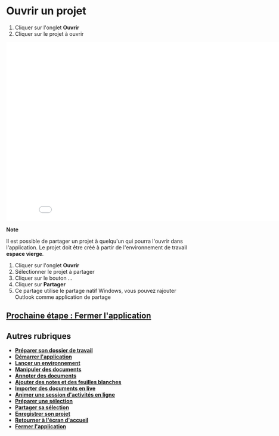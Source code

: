 # Ouvrir un projet

1. Cliquer sur l'onglet **Ouvrir**
2. Cliquer sur le projet à ouvrir

<iframe width="864" height="480" src="./media/open-project.mp4" frameborder="0" allow="accelerometer; autoplay; clipboard-write; encrypted-media; gyroscope; picture-in-picture" allowfullscreen></iframe>

**Note**

Il est possible de partager un projet à quelqu'un qui pourra l'ouvrir dans l'application. Le projet doit être créé à partir de l'environnement de travail **espace vierge**.

1. Cliquer sur l'onglet **Ouvrir**
2. Sélectionner le projet à partager
3. Cliquer sur le bouton *...*
4. Cliquer sur **Partager**
5. Ce partage utilise le partage natif Windows, vous pouvez rajouter Outlook comme application de partage

## [Prochaine étape : Fermer l'application](./close-app.md)


## Autres rubriques
* [**Préparer son dossier de travail**](./prepare-content.md)
* [**Démarrer l'application**](./start-app.md)
* [**Lancer un environnement**](./new-universe.md)
* [**Manipuler des documents**](./manipulate-doc.md)
* [**Annoter des documents**](./annotate.md)
* [**Ajouter des notes et des feuilles blanches**](./add-notes.md)
* [**Importer des documents en live**](./import-docs.md)
* [**Animer une session d'activités en ligne**](./companion.md)
* [**Préparer une sélection**](./prepare-selection.md)
* [**Partager sa sélection**](./share-selection.md)
* [**Enregistrer son projet**](./save-project.md)
* [**Retourner à l'écran d'accueil**](./back-home.md)
* [**Fermer l'application**](./close-app.md)
